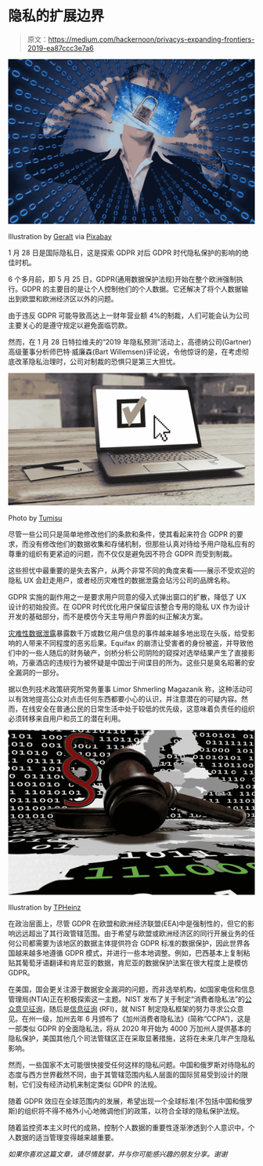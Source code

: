 # 隐私的扩展边界

> 原文：<https://medium.com/hackernoon/privacys-expanding-frontiers-2019-ea87ccc3e7a6>

![](img/75b8894f9d60885817d559c5ba09101a.png)

Illustration by [Geralt](https://pixabay.com/en/users/geralt-9301/) via [Pixabay](https://pixabay.com)

1 月 28 日是国际隐私日，这是探索 GDPR 对后 GDPR 时代隐私保护的影响的绝佳时机。

6 个多月前，即 5 月 25 日，GDPR(通用数据保护法规)开始在整个欧洲强制执行。GDPR 的主要目的是让个人控制他们的个人数据。它还解决了将个人数据输出到欧盟和欧洲经济区以外的问题。

由于违反 GDPR 可能导致高达上一财年营业额 4%的制裁，人们可能会认为公司主要关心的是遵守规定以避免面临罚款。

然而，在 1 月 28 日特拉维夫的“2019 年隐私预测”活动上，高德纳公司(Gartner)高级董事分析师巴特·威廉森(Bart Willemsen)评论说，令他惊讶的是，在考虑彻底改革隐私治理时，公司对制裁的恐惧只是第三大担忧。

![](img/9e181c574ce2828bab2d6b1c8986cb23.png)

Photo by [Tumisu](https://pixabay.com/en/users/tumisu-148124/)

尽管一些公司只是简单地修改他们的条款和条件，使其看起来符合 GDPR 的要求，而没有修改他们的数据收集和存储机制，但那些认真对待给予用户隐私应有的尊重的组织有更紧迫的问题，而不仅仅是避免因不符合 GDPR 而受到制裁。

这些担忧中最重要的是失去客户，从两个非常不同的角度来看——展示不受欢迎的隐私 UX 会赶走用户，或者经历灾难性的数据泄露会玷污公司的品牌名称。

GDPR 实施的副作用之一是要求用户同意的侵入式弹出窗口的扩散，降低了 UX 设计的初始投资。在 GDPR 时代优化用户保留应该整合专用的隐私 UX 作为设计开发的基础部分，而不是模仿今天主导用户界面的纠正解决方案。

[灾难性数据泄露](https://www.digitalinformationworld.com/2018/12/biggest-data-breaches-of-2018.html)暴露数千万或数亿用户信息的事件越来越多地出现在头版，给受影响的人带来不同程度的恶劣后果。Equifax 的崩溃让受害者的身份被盗，并导致他们中的一些人随后的财务破产，剑桥分析公司阴险的窥探对选举结果产生了直接影响，万豪酒店的违规行为被怀疑是中国出于间谍目的所为。这些只是臭名昭著的安全漏洞的一部分。

据以色列技术政策研究所常务董事 Limor Shmerling Magazanik 称，这种活动可以有效地提高公众对点击任何东西都要小心的认识，并注意潜在的可疑内容。然而，在线安全在普通公民的日常生活中处于较低的优先级，这意味着负责任的组织必须转移来自用户和员工的潜在利用。

![](img/abc30a0736dde8f1eef6d585d890653d.png)

Illustration by [TPHeinz](https://pixabay.com/en/users/tpheinz-2541163/)

在政治层面上，尽管 GDPR 在欧盟和欧洲经济联盟(EEA)中是强制性的，但它的影响远远超出了其行政管辖范围。由于希望与欧盟或欧洲经济区的同行开展业务的任何公司都需要为该地区的数据主体提供符合 GDPR 标准的数据保护，因此世界各国越来越多地遵循 GDPR 模式，并进行一些本地调整。例如，巴西基本上复制粘贴其葡萄牙语翻译和肯尼亚的数据，肯尼亚的数据保护法案在很大程度上是模仿 GDPR。

在美国，国会更关注源于数据安全漏洞的问题，而非选举机构，如国家电信和信息管理局(NTIA)正在积极探索这一主题。NIST 发布了关于制定“消费者隐私法”的[公众意见征询](https://www.ntia.doc.gov/files/ntia/publications/fr-rfc-consumer-privacy-09262018.pdf)，随后是[信息征询](https://www.federalregister.gov/documents/2018/11/14/2018-24714/developing-a-privacy-framework) (RFI)，就 NIST 制定隐私框架的努力寻求公众意见。在州一级，加州去年 6 月颁布了《加州消费者隐私法》(简称“CCPA”)，这是一部类似 GDPR 的全面隐私法，将从 2020 年开始为 4000 万加州人提供基本的隐私保护，美国其他几个司法管辖区正在采取显著措施，这将在未来几年产生隐私影响。

然而，一些国家不太可能很快接受任何这样的隐私问题。中国和俄罗斯对待隐私的态度与西方世界截然不同，由于其管辖范围内私人层面的国际贸易受到设计的限制，它们没有经济动机来制定类似 GDPR 的法规。

随着 GDPR 效应在全球范围内的发展，希望出现一个全球标准(不包括中国和俄罗斯)的组织将不得不格外小心地微调他们的政策，以符合全球的隐私保护法规。

随着监控资本主义时代的成熟，控制个人数据的重要性逐渐渗透到个人意识中，个人数据的适当管理变得越来越重要。

*如果你喜欢这篇文章，请尽情鼓掌，并与你可能感兴趣的朋友分享。谢谢*